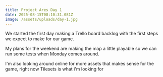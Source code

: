 ```yaml
---
title: Project Ares Day 1
date: 2025-08-15T08:10:31.081Z
image: /assets/uploads/day-1.jpg
---
```

W﻿e started the first day making a Trello board backlog with the first steps we expect to make for our game.

M﻿y plans for the weekend are making the map a little playable so we can run some tests when Monday comes around. 

I﻿'m also looking around online for more assets that makes sense for the game, right now Tilesets is what i'm looking for